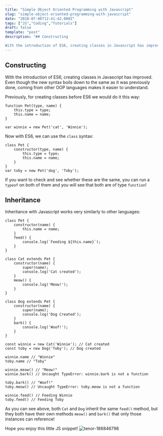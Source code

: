 ```yaml
---
title: "Simple Object Oriented Programming with Javascript"
slug: "simple-object-oriented-programming-with-javascript"
date: "2018-07-06T12:41:42.000Z"
tags: ["JS","Coding","Tutorials"]
draft: false
template: "post"
description: "## Constructing

With the introduction of ES6, creating classes in Javascript has improved. Even though the new syntax boils down to the same as it was previously done, coming from other OOP languages..."
---
```


## Constructing

With the introduction of ES6, creating classes in Javascript has improved. Even though the new syntax boils down to the same as it was previously done, coming from other OOP languages makes it easier to understand.

Previously, for creating classes before ES6 we would do it this way:

    function Pet(type, name) {
        this.type = type;
        this.name = name;
    }

    var winnie = new Pet('cat', 'Winnie');


Now with ES6, we can use the `class` syntax:

    class Pet {
        constructor(type, name) {
            this.type = type;
            this.name = name;
        }
    }
    var toby = new Pet('dog', 'Toby');


If you want to check and see whether these are the same, you can run a `typeof` on both of them and you will see that both are of type `function`!

## Inheritance

Inheritance with Javascript works very similarly to other languages:

    class Pet {
        constructor(name) {
            this.name = name;
        }
        feed() {
            console.log(`Feeding ${this.name}`);
        }
    }

    class Cat extends Pet {
        constructor(name) {
            super(name);
            console.log('Cat created');
        }
        meow() {
            console.log('Meow!');
        }
    }

    class Dog extends Pet {
        constructor(name) {
            super(name);
            console.log('Dog Created');
        }
        bark() {
            console.log('Woof!');
        }
    }

    const winnie = new Cat('Winnie'); // Cat created
    const toby = new Dog('Toby'); // Dog created

    winnie.name // "Winnie"
    toby.name // "Toby"

    winnie.meow() // "Meow!"
    winnie.bark() // Uncaught TypeError: winnie.bark is not a function

    toby.bark() // "Woof!"
    toby.meow() // Uncaught TypeError: toby.meow is not a function

    winnie.feed() // Feeding Winnie
    toby.feed() // Feeding Toby


As you can see above, both `Cat` and `Dog` inherit the same `feed()` method, but they both have their own methods `meow()` and `bark()` that only those instances can reference!

Hope you enjoy this little JS snippet!
![tenor-186846798](../../../static/content/images/2018/07/tenor-186846798.gif)
